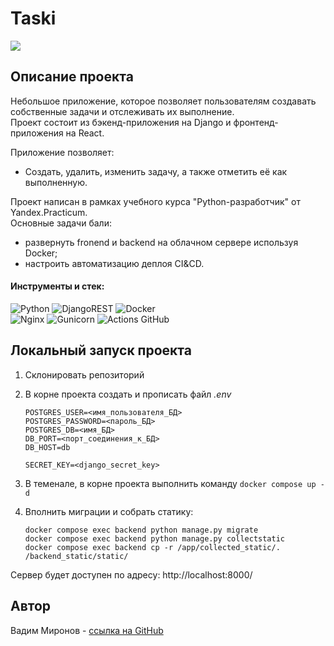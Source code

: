 # Taski

![](https://github.com/dmBra1n/taski-docker/actions/workflows/main.yml/badge.svg)

## Описание проекта
Небольшое приложение, которое позволяет пользователям создавать собственные задачи и отслеживать их выполнение.<br>
Проект состоит из бэкенд-приложения на Django и фронтенд-приложения на React.

Приложение позволяет:
- Создать, удалить, изменить задачу, а также отметить её как выполненную.

Проект написан в рамках учебного курса "Python-разработчик" от Yandex.Practicum.<br>
Основные задачи бали: 
- развернуть fronend и backend на облачном сервере используя Docker;
- настроить автоматизацию деплоя CI&CD.

#### Инструменты и стек:
![Python](https://img.shields.io/badge/python-3670A0?style=flat-square&logo=python&logoColor=ffdd54)
![DjangoREST](https://img.shields.io/badge/DJANGO-REST-ff1709?style=flat-square&logo=django&logoColor=white&color=ff1709&labelColor=gray)
![Docker](https://img.shields.io/badge/docker-%230db7ed.svg?style=flat-square&logo=docker&logoColor=white) <br>
![Nginx](https://img.shields.io/badge/nginx-%23009639.svg?style=flat-square&logo=nginx&logoColor=white)
![Gunicorn](https://img.shields.io/badge/gunicorn-%298729.svg?style=flat-square&logo=gunicorn&logoColor=white) 
![Actions GitHub](https://img.shields.io/badge/github%20actions-%232671E5.svg?style=flat-square&logo=githubactions&logoColor=white)

## Локальный запуск проекта
1. Склонировать репозиторий
2. В корне проекта создать и прописать файл _.env_
  
    ```env
    POSTGRES_USER=<имя_пользователя_БД>
    POSTGRES_PASSWORD=<пароль_БД>
    POSTGRES_DB=<имя_БД>
    DB_PORT=<порт_соединения_к_БД>
    DB_HOST=db
    
    SECRET_KEY=<django_secret_key>
    ```
3. В теменале, в корне проекта выполнить команду `docker compose up -d`
4. Вполнить миграции и собрать статику:
     ```
     docker compose exec backend python manage.py migrate
     docker compose exec backend python manage.py collectstatic
     docker compose exec backend cp -r /app/collected_static/. /backend_static/static/  
     ```
Сервер будет доступен по адресу: http://localhost:8000/

  ## Автор
Вадим Миронов - [ссылка на GitHub](https://github.com/dmBra1n)
